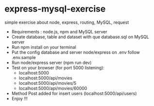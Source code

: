 # express-mysql-exercise
simple exercise about node, express, routing, MySQL, request

<ul>
<li>Requirements : node.js, npm and MySQL server
<li>Create database, table and dataset with que database.sql on MySQL server</li>
<li>Run npm install on your terminal</li>
<li>Put the config database and server node/express on .env follow .env.sample</li>
<li>Run node/express server (npm run dev)</li>
<li>Test on your browser (for port 5000 listening): 
  <ul>
    <li>localhost:5000</li>
    <li>localhost:5000/api/movies</li>
    <li>localhost:5000/api/movies/5</li>
    <li>localhost:5000/api/movies/60000</li>
  </ul>
</li>
<li>Method Post added for insert users (localhost:5000/api/users)</li>
<li>Enjoy !!!</li>
</ul>
